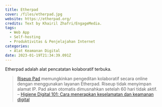 ```yaml
---
title: Etherpad
cover: /files/etherpad.jpg
website: https://etherpad.org/
credits: Text by Khairil Zhafri/EngageMedia.
tags:
  - Web App
  - Self-hosting
  - Produktivitas & Penjelajahan Internet
categories:
  - Alat Keamanan Digital
date: 2023-01-19T21:34:39.091Z
---
```

Etherpad adalah alat pencatatan kolaboratif terbuka.

> [Riseup Pad](https://pad.riseup.net/) memungkinkan pengeditan kolaboratif secara online dengan menggunakan layanan Etherpad. Riseup tidak menyimpan alamat IP. Pad akan otomatis dimusnahkan setelah 60 hari tidak aktif.\
> – [Higiene Digital 101: Cara menerapkan keselamatan dan keamanan digital
](https://engagemedia.org/2022/digital-hygiene-safety-security/)